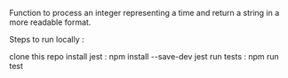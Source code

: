 Function to process an integer representing a time and return a string in a more readable format.

Steps to run locally :

clone this repo
install jest : npm install --save-dev jest
run tests : npm run test 